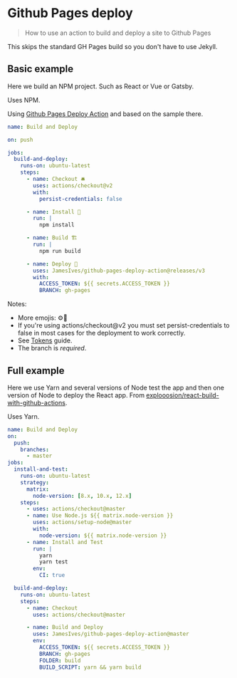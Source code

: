# Github Pages deploy
> How to use an action to build and deploy a site to Github Pages

This skips the standard GH Pages build so you don't have to use Jekyll.


## Basic example

Here we build an NPM project. Such as React or Vue or Gatsby.

Uses NPM.

Using [Github Pages Deploy Action](https://github.com/marketplace/actions/deploy-to-github-pages) and based on the sample there.


```yaml
name: Build and Deploy

on: push

jobs:
  build-and-deploy:
    runs-on: ubuntu-latest
    steps:
      - name: Checkout 🛎️
        uses: actions/checkout@v2
        with:
          persist-credentials: false

      - name: Install 🔧
        run: |
          npm install

      - name: Build 🏗️
        run: |
          npm run build

      - name: Deploy 🚀
        uses: JamesIves/github-pages-deploy-action@releases/v3
        with:
          ACCESS_TOKEN: ${{ secrets.ACCESS_TOKEN }}
          BRANCH: gh-pages
```

Notes:

- More emojis: ⚙️🧱
- If you're using actions/checkout@v2 you must set persist-credentials to false in most cases for the deployment to work correctly.
- See [Tokens](/recipes/ci-cd/github-actions/tokens/) guide.
- The branch is _required_.


## Full example

Here we use Yarn and several versions of Node test the app and then one version of Node to deploy the React app. From [explooosion/react-build-with-github-actions](https://github.com/explooosion/react-build-with-github-actions).

Uses Yarn.

```yaml
name: Build and Deploy
on:
  push:
    branches:
      - master
jobs:
  install-and-test:
    runs-on: ubuntu-latest
    strategy:
      matrix:
        node-version: [8.x, 10.x, 12.x]
    steps:
      - uses: actions/checkout@master
      - name: Use Node.js ${{ matrix.node-version }}
        uses: actions/setup-node@master
        with:
          node-version: ${{ matrix.node-version }}
      - name: Install and Test
        run: |
          yarn
          yarn test
        env:
          CI: true

  build-and-deploy:
    runs-on: ubuntu-latest
    steps:
      - name: Checkout
        uses: actions/checkout@master

      - name: Build and Deploy
        uses: JamesIves/github-pages-deploy-action@master
        env:
          ACCESS_TOKEN: ${{ secrets.ACCESS_TOKEN }}
          BRANCH: gh-pages
          FOLDER: build
          BUILD_SCRIPT: yarn && yarn build
```

